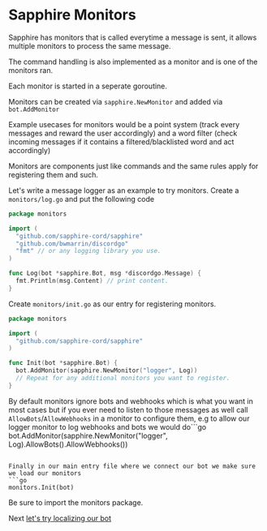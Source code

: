 # Sapphire Monitors
Sapphire has monitors that is called everytime a message is sent, it allows multiple monitors to process the same message.

The command handling is also implemented as a monitor and is one of the monitors ran.

Each monitor is started in a seperate goroutine.

Monitors can be created via `sapphire.NewMonitor` and added via `bot.AddMonitor`

Example usecases for monitors would be a point system (track every messages and reward the user accordingly) and a word filter (check incoming messages if it contains a filtered/blacklisted word and act accordingly)

Monitors are components just like commands and the same rules apply for registering them and such.

Let's write a message logger as an example to try monitors. Create a `monitors/log.go` and put the following code
```go
package monitors

import (
  "github.com/sapphire-cord/sapphire"
  "github.com/bwmarrin/discordgo"
  "fmt" // or any logging library you use.
)

func Log(bot *sapphire.Bot, msg *discordgo.Message) {
  fmt.Println(msg.Content) // print content.
}
```
Create `monitors/init.go` as our entry for registering monitors.
```go
package monitors

import (
  "github.com/sapphire-cord/sapphire"
)

func Init(bot *sapphire.Bot) {
  bot.AddMonitor(sapphire.NewMonitor("logger", Log))
  // Repeat for any additional monitors you want to register.
}
```
By default monitors ignore bots and webhooks which is what you want in most cases but if you ever need to listen to those messages as well call `AllowBots`/`AllowWebhooks` in a monitor to configure them, e.g to allow our logger monitor to log webhooks and bots we would do```go
bot.AddMonitor(sapphire.NewMonitor("logger", Log).AllowBots().AllowWebhooks())
```

Finally in our main entry file where we connect our bot we make sure we load our monitors
```go
monitors.Init(bot)
```
Be sure to import the monitors package.

Next [let's try localizing our bot](Localization.md)

